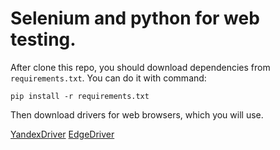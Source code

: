 # Selenium and python for web testing.
After clone this repo, you should download dependencies from `requirements.txt`.
You can do it with command:

``pip install -r requirements.txt``

Then download drivers for web browsers, which you will use.

[YandexDriver](https://github.com/yandex/YandexDriver/releases)
[EdgeDriver](https://developer.microsoft.com/ru-ru/microsoft-edge/tools/webdriver/?form=MA13LH)
